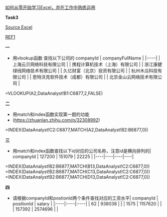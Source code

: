 [如何从零开始学习Excel，并在工作中熟练运用](https://www.zhihu.com/question/36888983/answer/84860536?from=profile_answer_card)

**Task3**

[Source Excel](https://github.com/mobenlu/Excel/blob/master/DataAnalyst.xlsx)

[REF1](https://zhuanlan.zhihu.com/p/39292027)

**一**
- 用vlookup函数 查找以下公司的 companyId | companyFullName   | |:----| | 上海云贝网络科技有限公司   | | 携程计算机技术（上海）有限公司   | | 浙江康健绿线网络技术有限公司   | | 久亿财富（北京）投资有限公司   | | 杭州木瓜科技有限公司   | | 思特沃克软件技术（成都）有限公司   | | 北京金山云网络技术有限公司   |

=VLOOKUP(A2,DataAnalyst!B1:C6877,2,FALSE)

**二**
- 用match和index函数实现第一题的功能
- (https://zhuanlan.zhihu.com/p/32308992)

=INDEX(DataAnalyst!C2:C6877,MATCH(A2,DataAnalyst!B2:B6877,0))


**三**
- 用match和index函数查找以下id对应的公司名称，注意id是横向排列的| companyId     | 127200   | 151079   | 22225   | |----|----|----|----|

=INDEX(DataAnalyst!B2:B6877,MATCH(B13,DataAnalyst!C2:C6877,0))
=INDEX(DataAnalyst!B2:B6877,MATCH(C13,DataAnalyst!C2:C6877,0))
=INDEX(DataAnalyst!B2:B6877,MATCH(D13,DataAnalyst!C2:C6877,0))

**四**
- 请根据companyId和postionId两个条件查找对应的工资水平| companyId   | positionId   | salary   | |:----|:----|:----| | 62   | 938038   |    | | 1575   | 1157620   |    | | 157392   | 2574696   |    |